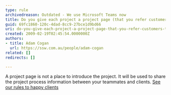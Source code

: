 ```yaml
---
type: rule
archivedreason: Outdated - We use Microsoft Teams now
title: Do you give each project a project page (that you refer customers to)?
guid: 69fc1860-120c-4dad-8cc9-27bce1d9bd66
uri: do-you-give-each-project-a-project-page-that-you-refer-customers-to
created: 2009-02-19T02:45:54.0000000Z
authors:
- title: Adam Cogan
  url: https://ssw.com.au/people/adam-cogan
related: []
redirects: []

---
```



A project page is not a place to introduce the project. It will be used to share the project process information between your teammates and clients. <a href="http&#58;//www.ssw.com.au/ssw/Standards/Rules/RulestoHappyClients.aspx#ProjectPage">See our rules to happy clients</a>

<br><excerpt class='endintro'></excerpt><br>

  <a href="http&#58;//www.ssw.com.au/ssw/Standards/Rules/RulestoHappyClients.aspx#ProjectPage">
  </a>



